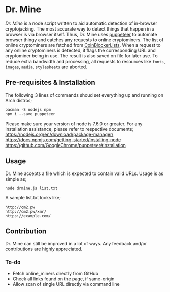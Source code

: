 # Dr. Mine

*Dr. Mine* is a node script written to aid automatic detection of in-browser cryptojacking. The most accurate way to detect things that happen in a browser is via browser itself. Thus, Dr. Mine uses [puppeteer](https://github.com/GoogleChrome/puppeteer) to automate browser thingy and catches any requests to online cryptominers. The list of online cryptominers are fetched from [CoinBlockerLists](https://github.com/ZeroDot1/CoinBlockerLists). When a request to any online cryptominers is detected, it flags the corresponding URL and cryptominer being in use. The result is also saved on file for later use. To reduce extra bandwidth and processing, all requests to resources like `fonts`, `images`, `media`, `stylesheets` are aborted.

## Pre-requisites & Installation
The following 3 lines of commands shoud set everything up and running on Arch distros;
```
pacman -S nodejs npm
npm i --save puppeteer
```

Please make sure your version of node is 7.6.0 or greater. For any installation assistance, please refer to respective documents;    
https://nodejs.org/en/download/package-manager/    
https://docs.npmjs.com/getting-started/installing-node    
https://github.com/GoogleChrome/puppeteer#installation    

## Usage
Dr. Mine accepts a file which is expected to contain valid URLs. Usage is as simple as;
```
node drmine.js list.txt
```
A sample list.txt looks like;
```
http://cm2.pw
http://cm2.pw/xmr/
https://example.com/
```

## Contribution
Dr. Mine can still be improved in a lot of ways. Any feedback and/or contributions are highly appreciated. 

### To-do
- Fetch online_miners directly from GitHub
- Check all links found on the page, if same-origin
- Allow scan of single URL directly via command line

